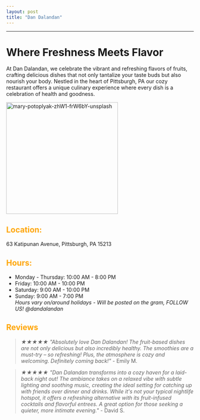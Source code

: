 ```yaml
---
layout: post
title: "Dan Dalandan"
---
```

---

# Where Freshness Meets Flavor
At Dan Dalandan, we celebrate the vibrant and refreshing flavors of fruits, 
crafting delicious dishes that not only tantalize your taste buds but also 
nourish your body. Nestled in the heart of Pittsburgh, PA our cozy restaurant 
offers a unique culinary experience where every dish is a celebration of health and goodness.

<img src="https://github.com/daesavellano/dan-dalandan/assets/20417724/0c01da71-200b-4250-b76b-7c93127b4c47" alt="mary-potoplyak-zhW1-frW6bY-unsplash" width="300">

## <span style="color:orange">Location:</span>
63 Katipunan Avenue, Pittsburgh, PA 15213

## <span style="color:orange">Hours:</span>
- Monday - Thursday: 10:00 AM - 8:00 PM
- Friday: 10:00 AM - 10:00 PM
- Saturday: 9:00 AM - 10:00 PM
- Sunday: 9:00 AM - 7:00 PM
<br>*Hours vary on/around holidays - Will be posted on the gram, FOLLOW US! @dandalandan*

## <span style="color:orange">Reviews</span>
>*★★★★★ "Absolutely love Dan Dalandan! The fruit-based dishes are not only delicious but also incredibly healthy. The smoothies are a must-try – so refreshing! Plus, the atmosphere is cozy and welcoming. Definitely coming back!"* - Emily M.

>*★★★★★ "Dan Dalandan transforms into a cozy haven for a laid-back night out! The ambiance takes on a relaxed vibe with subtle lighting and soothing music, creating the ideal setting for catching up with friends over dinner and drinks. While it's not your typical nightlife hotspot, it offers a refreshing alternative with its fruit-infused cocktails and flavorful entrees. A great option for those seeking a quieter, more intimate evening."* - David S.
